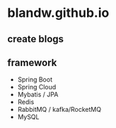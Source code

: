 # blandw.github.io

## create blogs
## framework
- Spring Boot
- Spring Cloud
- Mybatis / JPA
- Redis
- RabbitMQ / kafka/RocketMQ
- MySQL